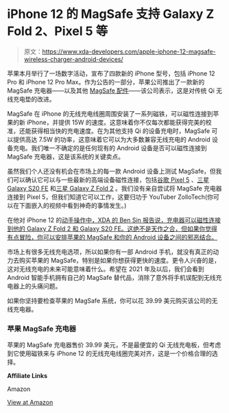 # iPhone 12 的 MagSafe 支持 Galaxy Z Fold 2、Pixel 5 等

> 原文：<https://www.xda-developers.com/apple-iphone-12-magsafe-wireless-charger-android-devices/>

苹果本月举行了一场数字活动，宣布了四款新的 iPhone 型号，包括 iPhone 12 Pro 和 iPhone 12 Pro Max。作为公告的一部分，苹果公司推出了一款新的 MagSafe 充电器——以及其他 [MagSafe 配件](https://pocketnow.com/best-magsafe-accessories)——该公司表示，这是对传统 Qi 无线充电垫的改进。

MagSafe 在 iPhone 的无线充电线圈周围安装了一系列磁铁，可以磁性连接到苹果的新 iPhone，并提供 15W 的速度。这意味着你不仅每次都能获得完美的校准，还能获得相当快的充电速度。在为其他支持 Qi 的设备充电时，MagSafe 可以提供高达 7.5W 的功率，这意味着它可以为大多数兼容无线充电的 Android 设备充电。我们唯一不确定的是任何现有的 Android 设备是否可以磁性连接到 MagSafe 充电器，这是该系统的关键卖点。

虽然我们个人还没有机会在市场上的每一款 Android 设备上测试 MagSafe，但我们可以确认它可以与一些最新的高端设备磁性连接，包括[谷歌 Pixel 5](https://www.xda-developers.com/google-pixel-5-review/) 、[三星 Galaxy S20 FE](https://www.xda-developers.com/samsung-galaxy-s20-fe-review/) 和[三星 Galaxy Z Fold 2](https://www.xda-developers.com/samsung-galaxy-z-fold-2-review/) 。我们没有亲自尝试将 MagSafe 充电器连接到 Pixel 5，但我们知道它可以工作，这要归功于 YouTuber ZolloTech(你可以在下面嵌入的视频中看到神奇的事情发生。)

在他对 iPhone 12 的[动手操作中，XDA 的 Ben Sin 报告说，充电器可以磁性连接到他的 Galaxy Z Fold 2 和 Galaxy S20 FE。这绝不是天作之合，但如果你觉得有点冒险，你可以安排苹果的 MagSafe 和你的 Android 设备之间的邪恶结合。](https://www.xda-developers.com/apple-iphone-12-preview/)

市场上有很多无线充电选项，所以如果你有一部 Android 手机，就没有真正的动力去购买苹果的 MagSafe，特别是如果你想获得更快的速度。更令人兴奋的是，这对无线充电的未来可能意味着什么。希望在 2021 年及以后，我们会看到 Android 智能手机拥有自己的 MagSafe 替代品，消除了意外将手机误配到无线充电器上的头痛问题。

如果你坚持要检查苹果的 MagSafe 系统，你可以花 39.99 美元购买该公司的无线充电器。

### 苹果 MagSafe 充电器

苹果的 MagSafe 充电器售价 39.99 美元，不是最便宜的 Qi 无线充电板，但考虑到它使用磁铁来与 iPhone 12 的无线充电线圈完美对齐，这是一个价格合理的选择。

**Affiliate Links**

Amazon

[View at Amazon](https://www.amazon.com/Apple-MHXH3AM-A-MagSafe-Charger/dp/B08L5NP6NG/?tag=xda-1n5qisa-20&ascsubtag=UUxdaUeUpU30303&asc_refurl=https%3A%2F%2Fwww.xda-developers.com%2Fapple-iphone-12-magsafe-wireless-charger-android-devices%2F&asc_campaign=Short-Term)